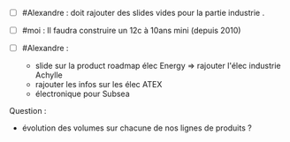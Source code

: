 - [ ] #Alexandre : doit rajouter des slides vides pour la partie industrie .
- [ ] #moi : Il faudra construire un 12c à 10ans mini (depuis 2010)

- [ ] #Alexandre : 
	- slide sur la product roadmap élec Energy => rajouter l'élec industrie Achylle
	- rajouter les infos sur les élec ATEX
	- électronique pour Subsea


Question :
- évolution des volumes sur chacune de nos lignes de produits ?

